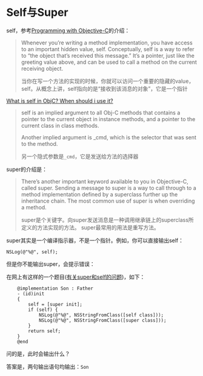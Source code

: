 # Self与Super

self，参考[Programming with Objective-C](https://developer.apple.com/library/content/documentation/Cocoa/Conceptual/ProgrammingWithObjectiveC/WorkingwithObjects/WorkingwithObjects.html#//apple_ref/doc/uid/TP40011210-CH4-SW1)的介绍：

>Whenever you’re writing a method implementation, you have access to an important hidden value, self. Conceptually, self is a way to refer to “the object that’s received this message.” It’s a pointer, just like the greeting value above, and can be used to call a method on the current receiving object.
>
>当你在写一个方法的实现的时候，你就可以访问一个重要的隐藏的value，self。从概念上讲，self指向的是“接收到该消息的对象”，它是一个指针


[What is self in ObjC? When should i use it?](https://stackoverflow.com/questions/1311507/what-is-self-in-objc-when-should-i-use-it)
>self is an implied argument to all Obj-C methods that contains a pointer to the current object in instance methods, and a pointer to the current class in class methods.
>
>Another implied argument is _cmd, which is the selector that was sent to the method.
>
>另一个隐式参数是`_cmd`，它是发送给方法的选择器

super的介绍是：
>There’s another important keyword available to you in Objective-C, called super. Sending a message to super is a way to call through to a method implementation defined by a superclass further up the inheritance chain. The most common use of super is when overriding a method.
>
>super是个关键字。向super发送消息是一种调用继承链上的superclass所定义的方法实现的方法。 super最常用的用法是重写方法。

super其实是一个编译指示器，不是一个指针。例如，你可以直接输出self：

```
NSLog(@"%@", self);
```

但是你不能输出super，会提示错误：




在网上有这样的一个题目([有关super和self的问题](https://github.com/BaiduHiDeviOS/iOS-puzzles/issues/1))，如下：

```
    @implementation Son : Father
    - (id)init
    {
        self = [super init];
        if (self) {
            NSLog(@"%@", NSStringFromClass([self class]));
            NSLog(@"%@", NSStringFromClass([super class]));
        }
        return self;
    }
    @end
```

问的是，此时会输出什么？

答案是，两句输出语句均输出：`Son`



























